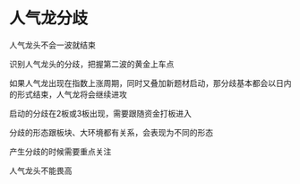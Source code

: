 # 人气龙分歧

人气龙头不会一波就结束

识别人气龙头的分歧，把握第二波的黄金上车点

如果人气龙出现在指数上涨周期，同时又叠加新题材启动，那分歧基本都会以日内的形式结束，人气龙将会继续进攻

启动的分歧在2板或3板出现，需要跟随资金打板进入

分歧的形态跟板块、大环境都有关系，会表现为不同的形态

产生分歧的时候需要重点关注

人气龙头不能畏高